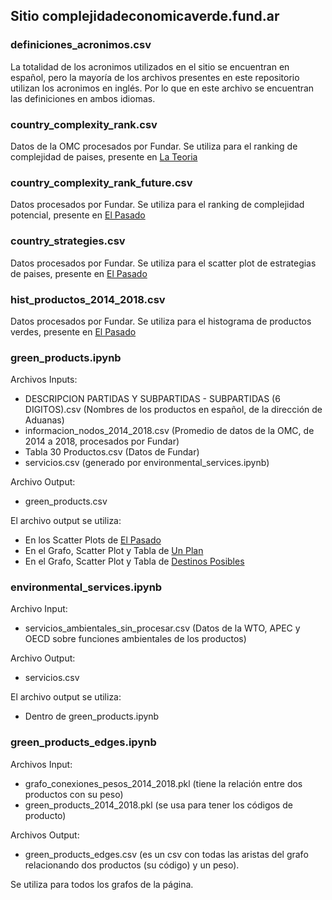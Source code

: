 ## Sitio complejidadeconomicaverde.fund.ar

### definiciones_acronimos.csv
La totalidad de los acronimos utilizados en el sitio se encuentran en español, pero la mayoría de los archivos presentes en este repositorio utilizan los acronimos en inglés. Por lo que en este archivo se encuentran las definiciones en ambos idiomas.

### country_complexity_rank.csv
Datos de la OMC procesados por Fundar.
Se utiliza para el ranking de complejidad de paises, presente en [La Teoria](http://complejidadeconomicaverde.fund.ar/la-teoria/)

### country_complexity_rank_future.csv
Datos procesados por Fundar.
Se utiliza para el ranking de complejidad potencial, presente en [El Pasado](http://complejidadeconomicaverde.fund.ar/el-pasado/)

### country_strategies.csv
Datos procesados por Fundar.
Se utiliza para el scatter plot de estrategias de paises, presente en [El Pasado](http://complejidadeconomicaverde.fund.ar/el-pasado/)

### hist_productos_2014_2018.csv
Datos procesados por Fundar.
Se utiliza para el histograma de productos verdes, presente en [El Pasado](http://complejidadeconomicaverde.fund.ar/el-pasado/)

### green_products.ipynb
Archivos Inputs: 
- DESCRIPCION PARTIDAS Y SUBPARTIDAS - SUBPARTIDAS (6 DIGITOS).csv (Nombres de los productos en español, de la dirección de Aduanas)
- informacion_nodos_2014_2018.csv (Promedio de datos de la OMC, de 2014 a 2018, procesados por Fundar)
- Tabla 30 Productos.csv (Datos de Fundar)
- servicios.csv (generado por environmental_services.ipynb)

Archivo Output: 
- green_products.csv

El archivo output se utiliza: 
- En los Scatter Plots de [El Pasado](http://complejidadeconomicaverde.fund.ar/el-pasado/)
- En el Grafo, Scatter Plot y Tabla de [Un Plan](http://complejidadeconomicaverde.fund.ar/un-plan/)
- En el Grafo, Scatter Plot y Tabla de [Destinos Posibles](https://complejidadeconomicaverde.fund.ar/destinos-posibles)

### environmental_services.ipynb

Archivo Input:
- servicios_ambientales_sin_procesar.csv (Datos de la WTO, APEC y OECD sobre funciones ambientales de los productos)

Archivo Output: 
- servicios.csv

El archivo output se utiliza: 
- Dentro de green_products.ipynb

### green_products_edges.ipynb

Archivos Input:
- grafo_conexiones_pesos_2014_2018.pkl (tiene la relación entre dos productos con su peso)
- green_products_2014_2018.pkl (se usa para tener los códigos de producto)

Archivos Output:
- green_products_edges.csv (es un csv con todas las aristas del grafo relacionando dos productos (su código) y un peso).

Se utiliza para todos los grafos de la página.
